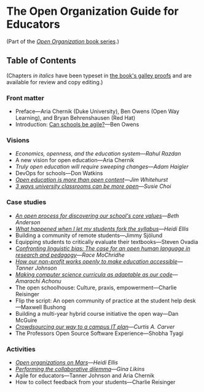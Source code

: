 # The Open Organization Guide for Educators

(Part of the [_Open Organization_ book series](https://opensource.com/open-organization/resources/book-series).)

## Table of Contents

(Chapters _in italics_ have been typeset in [the book's galley proofs](https://github.com/open-organization-ambassadors/open-org-educators-guide/blob/master/open_org_educators_guide_1_0.pdf) and are available for review and copy editing.)

### Front matter

- Preface—Aria Chernik (Duke University), Ben Owens (Open Way Learning), and Bryan Behrenshausen (Red Hat)
- Introduction: [Can schools be agile?](https://opensource.com/open-organization/19/4/education-culture-continuous-improvement)—Ben Owens

### Visions

- _Economics, openness, and the education system—Rahul Razdan_
- A new vision for open education—Aria Chernik
- _Truly open education will require sweeping changes—Adam Haigler_
- DevOps for schools—Don Watkins
- _[Open education is more than open content](https://opensource.com/open-organization/16/8/harnessing-power-open-education)—Jim Whitehurst_
- _[3 ways university classrooms can be more open](https://opensource.com/open-organization/17/12/open-model-college-classrooms)—Susie Choi_

### Case studies

- _[An open process for discovering our school's core values](https://opensource.com/open-organization/16/6/opening-discover-education-centers-core-values)—Beth Anderson_
- _[What happened when I let my students fork the syllabus](https://opensource.com/open-organization/18/11/making-course-syllabus-open)—Heidi Ellis_
- Building a community of remote students—Jimmy Sjölund
- Equipping students to critically evaluate their textbooks—Steven Ovadia
- _[Confronting linguistic bias: The case for an open human language in research and pedagogy](https://opensource.com/open-organization/19/4/open-language-for-open-education)—Race MoChridhe_
- _[How our non-profit works openly to make education accessible](https://opensource.com/open-organization/19/2/building-curriculahub)—Tanner Johnson_
- _[Making computer science curricula as adaptable as our code](https://opensource.com/open-organization/19/4/adaptable-curricula-computer-science)—Amarachi Achonu_
- The open schoolhouse: Culture, praxis, empowerment—Charlie Reisinger
- Flip the script: An open community of practice at the student help desk—Maxwell Bushong
- Building a multi-year hybrid course initiative the open way—Dan McGuire
- _[Crowdsourcing our way to a campus IT plan](https://opensource.com/open-organization/17/10/uab-100-wins-through-crowdsourcing)—Curtis A. Carver_
- The Professors Open Source Software Experience—Shobha Tyagi

### Activities

- _[Open organizations on Mars](https://opensource.com/open-organization/18/1/imagining-open-communities)—Heidi Ellis_
- _[Performing the collaborative dilemma](https://opensource.com/education/16/6/candy-or-swag-game-teaching-open-source-kids)—Gina Likins_
- Agile for educators—Tanner Johnson and Aria Chernik
- How to collect feedback from your students—Charlie Reisinger
